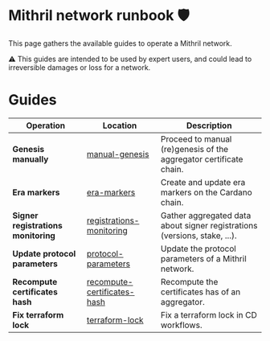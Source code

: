 # Mithril network runbook :shield:

This page gathers the available guides to operate a Mithril network.

:warning: This guides are intended to be used by expert users, and could lead to irreversible damages or loss for a network.

# Guides

| Operation | Location | Description
|------------|------------|------------
| **Genesis manually** | [manual-genesis](./genesis-manually/README.md) | Proceed to manual (re)genesis of the aggregator certificate chain.
| **Era markers** | [era-markers](./era-markers/README.md) | Create and update era markers on the Cardano chain.
| **Signer registrations monitoring** | [registrations-monitoring](./registrations-monitoring/README.md) | Gather aggregated data about signer registrations (versions, stake, ...).
| **Update protocol parameters** | [protocol-parameters](./protocol-parameters/README.md) | Update the protocol parameters of a Mithril network.
| **Recompute certificates hash** | [recompute-certificates-hash](./recompute-certificates-hash/README.md) | Recompute the certificates has of an aggregator.
| **Fix terraform lock** | [terraform-lock](./terraform-lock/README.md) | Fix a terraform lock in CD workflows.


